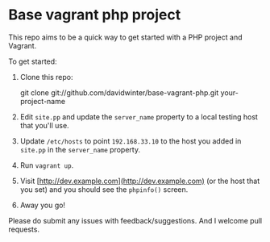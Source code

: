 # Base vagrant php project

This repo aims to be a quick way to get started with a PHP project and Vagrant.

To get started:

 1. Clone this repo:

     git clone git://github.com/davidwinter/base-vagrant-php.git your-project-name

 2. Edit `site.pp` and update the `server_name` property to a local testing host that you'll use.
 3. Update `/etc/hosts` to point `192.168.33.10` to the host you added in `site.pp` in the `server_name` property.
 4. Run `vagrant up`.
 5. Visit [http://dev.example.com](http://dev.example.com) (or the host that you set) and you should see the `phpinfo()` screen.
 6. Away you go!

Please do submit any issues with feedback/suggestions. And I welcome pull requests.